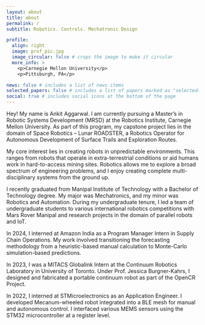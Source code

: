 ```yaml
---
layout: about
title: about
permalink: /
subtitle: Robotics. Controls. Mechatronic Design

profile:
  align: right
  image: prof_pic.jpg
  image_circular: false # crops the image to make it circular
  more_info: >
    <p>Carnegie Mellon University</p>
    <p>Pittsburgh, PA</p>

news: false # includes a list of news items
selected_papers: false # includes a list of papers marked as "selected={true}"
social: true # includes social icons at the bottom of the page
---
```

Hey! My name is Ankit Aggarwal. I am currently pursuing a Master’s in Robotic Systems Development (MRSD) at the Robotics Institute, Carnegie Mellon University. As part of this program, my capstone project lies in the domain of Space Robotics – Lunar ROADSTER, a Robotics Operator for Autonomous Development of Surface Trails and Exploration Routes.  

My core interest lies in creating robots in unpredictable environments. This ranges from robots that operate in extra-terrestrial conditions or aid humans work in hard-to-access mining sites. Robotics allows me to explore a broad spectrum of engineering problems, and I enjoy creating complete multi-disciplinary systems from the ground up.  

I recently graduated from Manipal Institute of Technology with a Bachelor of Technology degree. My major was Mechatronics, and my minor was Robotics and Automation. During my undergraduate tenure, I led a team of undergraduate students to various international robotics competitions with Mars Rover Manipal and research projects in the domain of parallel robots and IoT.  

In 2024, I interned at Amazon India as a Program Manager Intern in Supply Chain Operations. My work involved transitioning the forecasting methodology from a heuristic-based manual calculation to Monte-Carlo simulation-based predictions.  

In 2023, I was a MITACS Globalink Intern at the Continuum Robotics Laboratory in University of Toronto. Under Prof. Jessica Burgner-Kahrs, I designed and fabricated a portable continuum robot as part of the OpenCR Project.  

In 2022, I interned at STMicroelectronics as an Application Engineer. I developed Mecanum-wheeled robot integrated into a BLE mesh for manual and autonomous control. I interfaced various MEMS sensors using the STM32 microcontroller at a register level.  

<!--Write your biography here. Tell the world about yourself. Link to your favorite [subreddit](http://reddit.com). You can put a picture in, too. The code is already in, just name your picture `prof_pic.jpg` and put it in the `img/` folder.

Put your address / P.O. box / other info right below your picture. You can also disable any of these elements by editing `profile` property of the YAML header of your `_pages/about.md`. Edit `_bibliography/papers.bib` and Jekyll will render your [publications page](/al-folio/publications/) automatically.

Link to your social media connections, too. This theme is set up to use [Font Awesome icons](https://fontawesome.com/) and [Academicons](https://jpswalsh.github.io/academicons/), like the ones below. Add your Facebook, Twitter, LinkedIn, Google Scholar, or just disable all of them. -->
